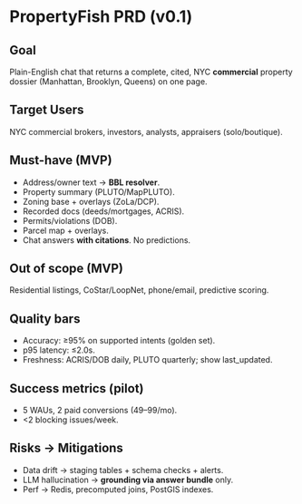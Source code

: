 # PropertyFish PRD (v0.1)

## Goal
Plain-English chat that returns a complete, cited, NYC **commercial** property dossier (Manhattan, Brooklyn, Queens) on one page.

## Target Users
NYC commercial brokers, investors, analysts, appraisers (solo/boutique).

## Must-have (MVP)
- Address/owner text → **BBL resolver**.
- Property summary (PLUTO/MapPLUTO).
- Zoning base + overlays (ZoLa/DCP).
- Recorded docs (deeds/mortgages, ACRIS).
- Permits/violations (DOB).
- Parcel map + overlays.
- Chat answers **with citations**. No predictions.

## Out of scope (MVP)
Residential listings, CoStar/LoopNet, phone/email, predictive scoring.

## Quality bars
- Accuracy: ≥95% on supported intents (golden set).
- p95 latency: ≤2.0s.
- Freshness: ACRIS/DOB daily, PLUTO quarterly; show last_updated.

## Success metrics (pilot)
- 5 WAUs, 2 paid conversions ($49–$99/mo).
- <2 blocking issues/week.

## Risks → Mitigations
- Data drift → staging tables + schema checks + alerts.
- LLM hallucination → **grounding via answer bundle** only.
- Perf → Redis, precomputed joins, PostGIS indexes.

